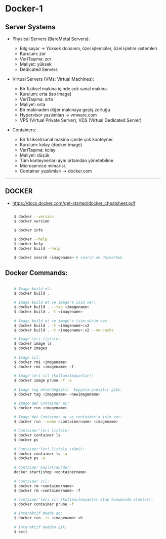 # Docker-1

## Server Systems

* Physical Servers (BareMetal Servers):
    * Bilgisayar -> Yüksek donanım, özel işlemciler, özel işletim sistemleri.
    * Kurulum: zor
    * VeriTaşıma: zor
    * Maliyet: yüksek
    * Dedicated Servers

* Virtual Servers (VMs: Virtual Machines):
    * Bir fiziksel makina içinde çok sanal makina.
    * Kurulum: orta (iso image)
    * VeriTaşıma: orta
    * Maliyet: orta
    * Bir makinaden diğer makinaya geçiş zorluğu.
    * Hypervisor yazılımları -> vmware.com
    * VPS (Virtual Private Server), VDS (Virtual Dedicated Server)

* Containers:
    * Bir fiziksel/sanal makina içinde çok konteyner.
    * Kurulum: kolay (docker image)
    * VeriTaşıma: kolay
    * Maliyet: düşük
    * Tüm konteynerları aynı ortamdan yönetebilme.
    * Microservice mimarisi.
    * Container yazılımları -> docker.com

---
## DOCKER

* https://docs.docker.com/get-started/docker_cheatsheet.pdf

```sh

    $ docker --version
    $ docker version

    $ docker info
    
    $ docker --help
    $ docker help
    $ docker build --help

    $ docker search <imagename> # search on dockerhub

```

## Docker Commands:

```sh

    # Image build et:
    $ docker build .
    
    # Image build et ve image'a isim ver:
    $ docker build . --tag <imagename>
    $ docker build . -t <imagename>
    
    # Image build et ve image'a isim:sürüm ver:
    $ docker build . -t <imagename>:v2
    $ docker build . -t <imagename>:v2 --no-cache

    # Image'leri listele:
    $ docker image ls
    $ docker images
    
    # Image sil:
    $ docker rmi <imagename>
    $ docker rmi <imagename> -f
    
    # Image'leri sil (kullanılmayanlar):
    $ docker image prune -f -a
    
    # Image tag ekle/değiştir  kopyala-yapıştır gibi:
    $ docker tag <imagename> <newimagename>

    # Image'den Container aç:
    $ docker run <imagename>
    
    # Image'den Container aç ve container'a isim ver:
    $ docker run --name <containername> <imagename>

    # Container'leri listele:
    $ docker container ls
    $ docker ps
    
    # Container'leri listele (tümü):
    $ docker container ls -a
    $ docker ps -a
    
    # Container başlat/durdur:
    docker start|stop <containername>
   
    # Container sil:
    $ docker rm <containername>
    $ docker rm <containername> -f
    
    # Container'leri sil (kullanılmayanlar stop konumunda olanlar):
    $ docker container prune -f

    # Interaktif modda aç:
    $ docker run -it <imagename> sh
    
    # Interaktif moddan çık:
    $ exit

```
